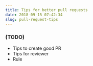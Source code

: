 ```yaml
---
title: Tips for better pull requests 
date: 2018-09-15 07:42:34
slug: pull-request-tips
---
```


### (TODO)

* Tips to create good PR
* Tips for reviewer
* Rule

